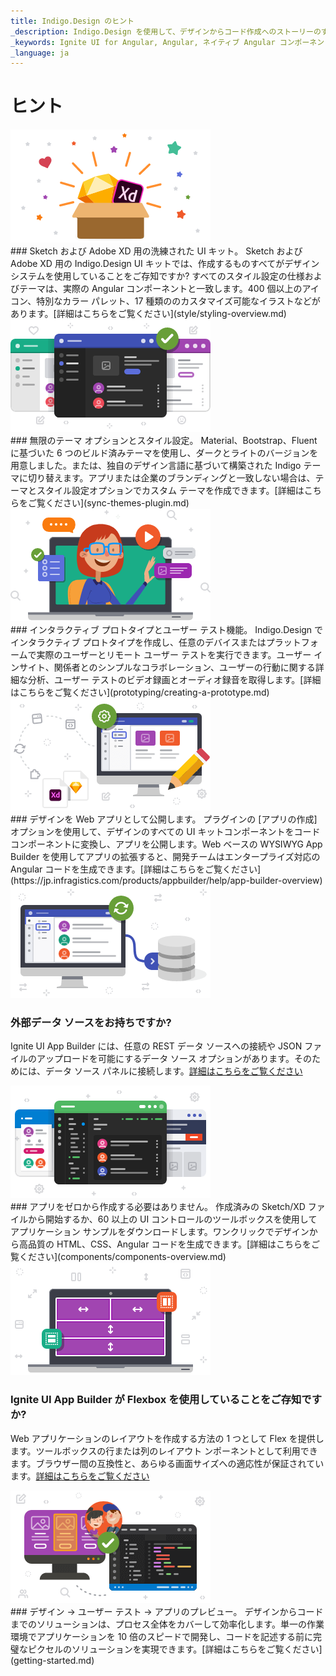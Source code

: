 ```yaml
---
title: Indigo.Design のヒント
_description: Indigo.Design を使用して、デザインからコード作成へのストーリーのすべての側面をすばやく発見します
_keywords: Ignite UI for Angular, Angular, ネイティブ Angular コンポーネント スイート, ネイティブ Angular コントロール, ネイティブ Angular コンポーネント, ネイティブ Angular コンポーネント ライブラリ, Angular グリッド, Angular データグリッド, Angular グリッドコントロール, Angular グリッドコンポーネント, コード生成, プロトタイピング, ユーザビリティ, ビデオ, 分析
_language: ja
---
```


# ヒント 

<div class="divider--half"></div>
<div class="divider--half"></div>
<div class="divider--half"></div>
<div class="divider--half"></div>
<div class="divider--half"></div>
<img class="responsive-img" src="images/tips1.png" srcset="images/tips1@2x.png 2x" />
<div class="divider--half"></div>
### Sketch および Adobe XD 用の洗練された UI キット。
Sketch および Adobe XD 用の Indigo.Design UI キットでは、作成するものすべてがデザイン システムを使用していることをご存知ですか? すべてのスタイル設定の仕様およびテーマは、実際の Angular コンポーネントと一致します。400 個以上のアイコン、特別なカラー パレット、17 種類ののカスタマイズ可能なイラストなどがあります。[詳細はこちらをご覧ください](style/styling-overview.md)

<div class="divider--half"></div>
<div class="divider--half"></div>
<div class="divider--half"></div>
<div class="divider--half"></div>
<div class="divider--half"></div>
<img class="responsive-img" src="images/tips2.png" srcset="images/tips2@2x.png 2x" />
<div class="divider--half"></div>
### 無限のテーマ オプションとスタイル設定。
Material、Bootstrap、Fluent に基づいた 6 つのビルド済みテーマを使用し、ダークとライトのバージョンを用意しました。または、独自のデザイン言語に基づいて構築された Indigo テーマに切り替えます。アプリまたは企業のブランディングと一致しない場合は、テーマとスタイル設定オプションでカスタム テーマを作成できます。[詳細はこちらをご覧ください](sync-themes-plugin.md)

<div class="divider--half"></div>
<div class="divider--half"></div>
<div class="divider--half"></div>
<div class="divider--half"></div>
<div class="divider--half"></div>
<img class="responsive-img" src="images/tips3.png" srcset="images/tips3@2x.png 2x" />
<div class="divider--half"></div>
### インタラクティブ プロトタイプとユーザー テスト機能。 
Indigo.Design でインタラクティブ プロトタイプを作成し、任意のデバイスまたはプラットフォームで実際のユーザーとリモート ユーザー テストを実行できます。ユーザー インサイト、関係者とのシンプルなコラボレーション、ユーザーの行動に関する詳細な分析、ユーザー テストのビデオ録画とオーディオ録音を取得します。[詳細はこちらをご覧ください](prototyping/creating-a-prototype.md)

<div class="divider--half"></div>
<div class="divider--half"></div>
<div class="divider--half"></div>
<div class="divider--half"></div>
<div class="divider--half"></div>
<img class="responsive-img" src="images/tips4.png" srcset="images/tips4@2x.png 2x" />
<div class="divider--half"></div>
### デザインを Web アプリとして公開します。
プラグインの [アプリの作成] オプションを使用して、デザインのすべての UI キットコンポーネントをコード コンポーネントに変換し、アプリを公開します。Web ベースの WYSIWYG App Builder を使用してアプリの拡張すると、開発チームはエンタープライズ対応の Angular コードを生成できます。[詳細はこちらをご覧ください](https://jp.infragistics.com/products/appbuilder/help/app-builder-overview)

<div class="divider--half"></div>
<div class="divider--half"></div>
<div class="divider--half"></div>
<div class="divider--half"></div>
<div class="divider--half"></div>
<img class="responsive-img" src="images/tips5.png" srcset="images/tips5@2x.png 2x" />
<div class="divider--half"></div>

### 外部データ ソースをお持ちですか?
Ignite UI App Builder には、任意の REST データ ソースへの接続や JSON ファイルのアップロードを可能にするデータ ソース オプションがあります。そのためには、データ ソース パネルに接続します。[詳細はこちらをご覧ください](https://jp.infragistics.com/products/appbuilder/help/using-data-in-your-app)

<div class="divider--half"></div>
<div class="divider--half"></div>
<div class="divider--half"></div>
<div class="divider--half"></div>
<div class="divider--half"></div>
<img class="responsive-img" src="images/tips6.png" srcset="images/tips6@2x.png 2x" />
<div class="divider--half"></div>
### アプリをゼロから作成する必要はありません。
作成済みの Sketch/XD ファイルから開始するか、60 以上の UI コントロールのツールボックスを使用してアプリケーション サンプルをダウンロードします。ワンクリックでデザインから高品質の HTML、CSS、Angular コードを生成できます。[詳細はこちらをご覧ください](components/components-overview.md)

<div class="divider--half"></div>
<div class="divider--half"></div>
<div class="divider--half"></div>
<div class="divider--half"></div>
<div class="divider--half"></div>
<img class="responsive-img" src="images/tips7.png" srcset="images/tips7@2x.png 2x" />
<div class="divider--half"></div>

### Ignite UI App Builder が Flexbox を使用していることをご存知ですか?
Web アプリケーションのレイアウトを作成する方法の 1 つとして Flex を提供します。ツールボックスの行または列のレイアウト ンポーネントとして利用できます。ブラウザー間の互換性と、あらゆる画面サイズへの適応性が保証されています。[詳細はこちらをご覧ください](appbuilder/flex-layouts/flex-layouts.md)

<div class="divider--half"></div>
<div class="divider--half"></div>
<div class="divider--half"></div>
<div class="divider--half"></div>
<div class="divider--half"></div>
<img class="responsive-img" src="images/tips8.png" srcset="images/tips8@2x.png 2x" />
<div class="divider--half"></div>
### デザイン → ユーザー テスト → アプリのプレビュー。
デザインからコードまでのソリューションは、プロセス全体をカバーして効率化します。単一の作業環境でアプリケーションを 10 倍のスピードで開発し、コードを記述する前に完璧なピクセルのソリューションを実現できます。[詳細はこちらをご覧ください](getting-started.md)
